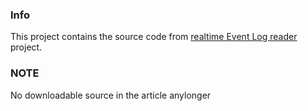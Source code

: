 ### Info
This project contains the source code from [realtime Event Log reader](https://www.codeproject.com/Articles/1242641/Real-Time-Event-Log-Reader) project.
### NOTE 
No downloadable source in the article anylonger


